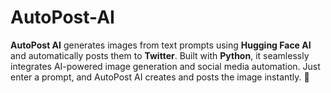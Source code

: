 # AutoPost-AI
**AutoPost AI** generates images from text prompts using **Hugging Face AI** and automatically posts them to **Twitter**. Built with **Python**, it seamlessly integrates AI-powered image generation and social media automation. Just enter a prompt, and AutoPost AI creates and posts the image instantly. 🚀
